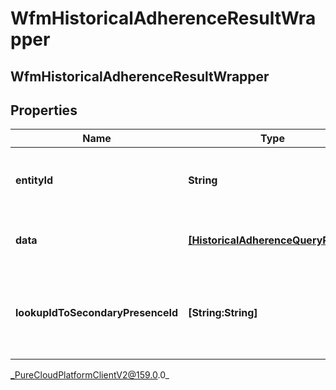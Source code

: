 # WfmHistoricalAdherenceResultWrapper

## WfmHistoricalAdherenceResultWrapper

## Properties

|Name | Type | Description | Notes|
|------------ | ------------- | ------------- | -------------|
| **entityId** | **String** | The operation ID of the historical adherence query | [optional] |
| **data** | [**[HistoricalAdherenceQueryResult]**](HistoricalAdherenceQueryResult) | The list of historical adherence query results | [optional] |
| **lookupIdToSecondaryPresenceId** | **[String:String]** | Map of secondary presence lookup ID to corresponding secondary presence ID | [optional] |



_PureCloudPlatformClientV2@159.0.0_
